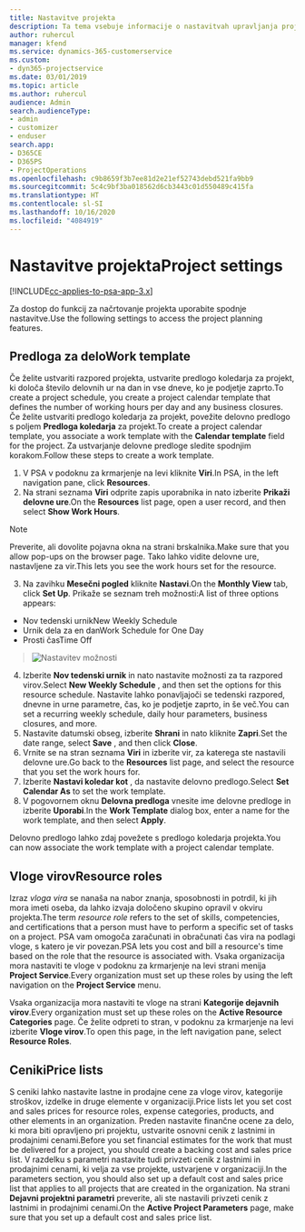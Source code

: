 ```yaml
---
title: Nastavitve projekta
description: Ta tema vsebuje informacije o nastavitvah upravljanja projektov.
author: ruhercul
manager: kfend
ms.service: dynamics-365-customerservice
ms.custom:
- dyn365-projectservice
ms.date: 03/01/2019
ms.topic: article
ms.author: ruhercul
audience: Admin
search.audienceType:
- admin
- customizer
- enduser
search.app:
- D365CE
- D365PS
- ProjectOperations
ms.openlocfilehash: c9b8659f3b7ee81d2e21ef52743debd521fa9bb9
ms.sourcegitcommit: 5c4c9bf3ba018562d6cb3443c01d550489c415fa
ms.translationtype: HT
ms.contentlocale: sl-SI
ms.lasthandoff: 10/16/2020
ms.locfileid: "4084919"
---
```

# <a name="project-settings"></a><span data-ttu-id="2cb08-103">Nastavitve projekta</span><span class="sxs-lookup"><span data-stu-id="2cb08-103">Project settings</span></span>

[!INCLUDE[cc-applies-to-psa-app-3.x](../includes/cc-applies-to-psa-app-3x.md)]

<span data-ttu-id="2cb08-104">Za dostop do funkcij za načrtovanje projekta uporabite spodnje nastavitve.</span><span class="sxs-lookup"><span data-stu-id="2cb08-104">Use the following settings to access the project planning features.</span></span>

## <a name="work-template"></a><span data-ttu-id="2cb08-105">Predloga za delo</span><span class="sxs-lookup"><span data-stu-id="2cb08-105">Work template</span></span>

<span data-ttu-id="2cb08-106">Če želite ustvariti razpored projekta, ustvarite predlogo koledarja za projekt, ki določa število delovnih ur na dan in vse dneve, ko je podjetje zaprto.</span><span class="sxs-lookup"><span data-stu-id="2cb08-106">To create a project schedule, you create a project calendar template that defines the number of working hours per day and any business closures.</span></span> <span data-ttu-id="2cb08-107">Če želite ustvariti predlogo koledarja za projekt, povežite delovno predlogo s poljem **Predloga koledarja** za projekt.</span><span class="sxs-lookup"><span data-stu-id="2cb08-107">To create a project calendar template, you associate a work template with the **Calendar template** field for the project.</span></span> <span data-ttu-id="2cb08-108">Za ustvarjanje delovne predloge sledite spodnjim korakom.</span><span class="sxs-lookup"><span data-stu-id="2cb08-108">Follow these steps to create a work template.</span></span>

1. <span data-ttu-id="2cb08-109">V PSA v podoknu za krmarjenje na levi kliknite **Viri**.</span><span class="sxs-lookup"><span data-stu-id="2cb08-109">In PSA, in the left navigation pane, click **Resources**.</span></span> 
2. <span data-ttu-id="2cb08-110">Na strani seznama **Viri** odprite zapis uporabnika in nato izberite **Prikaži delovne ure**.</span><span class="sxs-lookup"><span data-stu-id="2cb08-110">On the **Resources** list page, open a user record, and then select **Show Work Hours**.</span></span>

  > [!NOTE]
  > <span data-ttu-id="2cb08-111">Preverite, ali dovolite pojavna okna na strani brskalnika.</span><span class="sxs-lookup"><span data-stu-id="2cb08-111">Make sure that you allow pop-ups on the browser page.</span></span> <span data-ttu-id="2cb08-112">Tako lahko vidite delovne ure, nastavljene za vir.</span><span class="sxs-lookup"><span data-stu-id="2cb08-112">This lets you see the work hours set for the resource.</span></span>
  
3. <span data-ttu-id="2cb08-113">Na zavihku **Mesečni pogled** kliknite **Nastavi**.</span><span class="sxs-lookup"><span data-stu-id="2cb08-113">On the **Monthly View** tab, click **Set Up**.</span></span> <span data-ttu-id="2cb08-114">Prikaže se seznam treh možnosti:</span><span class="sxs-lookup"><span data-stu-id="2cb08-114">A list of three options appears:</span></span> 

  - <span data-ttu-id="2cb08-115">Nov tedenski urnik</span><span class="sxs-lookup"><span data-stu-id="2cb08-115">New Weekly Schedule</span></span>
  - <span data-ttu-id="2cb08-116">Urnik dela za en dan</span><span class="sxs-lookup"><span data-stu-id="2cb08-116">Work Schedule for One Day</span></span>
  - <span data-ttu-id="2cb08-117">Prosti čas</span><span class="sxs-lookup"><span data-stu-id="2cb08-117">Time Off</span></span>

> ![Nastavitev možnosti](media/project-13.png)

4. <span data-ttu-id="2cb08-119">Izberite **Nov tedenski urnik** in nato nastavite možnosti za ta razpored virov.</span><span class="sxs-lookup"><span data-stu-id="2cb08-119">Select **New Weekly Schedule** , and then set the options for this resource schedule.</span></span> <span data-ttu-id="2cb08-120">Nastavite lahko ponavljajoči se tedenski razpored, dnevne in urne parametre, čas, ko je podjetje zaprto, in še več.</span><span class="sxs-lookup"><span data-stu-id="2cb08-120">You can set a recurring weekly schedule, daily hour parameters, business closures, and more.</span></span>
5. <span data-ttu-id="2cb08-121">Nastavite datumski obseg, izberite **Shrani** in nato kliknite **Zapri**.</span><span class="sxs-lookup"><span data-stu-id="2cb08-121">Set the date range, select **Save** , and then click **Close**.</span></span> 
6. <span data-ttu-id="2cb08-122">Vrnite se na stran seznama **Viri** in izberite vir, za katerega ste nastavili delovne ure.</span><span class="sxs-lookup"><span data-stu-id="2cb08-122">Go back to the **Resources** list page, and select the resource that you set the work hours for.</span></span> 
7. <span data-ttu-id="2cb08-123">Izberite **Nastavi koledar kot** , da nastavite delovno predlogo.</span><span class="sxs-lookup"><span data-stu-id="2cb08-123">Select **Set Calendar As** to set the work template.</span></span> 
8. <span data-ttu-id="2cb08-124">V pogovornem oknu **Delovna predloga** vnesite ime delovne predloge in izberite **Uporabi**.</span><span class="sxs-lookup"><span data-stu-id="2cb08-124">In the **Work Template** dialog box, enter a name for the work template, and then select **Apply**.</span></span> 

<span data-ttu-id="2cb08-125">Delovno predlogo lahko zdaj povežete s predlogo koledarja projekta.</span><span class="sxs-lookup"><span data-stu-id="2cb08-125">You can now associate the work template with a project calendar template.</span></span>

## <a name="resource-roles"></a><span data-ttu-id="2cb08-126">Vloge virov</span><span class="sxs-lookup"><span data-stu-id="2cb08-126">Resource roles</span></span>

<span data-ttu-id="2cb08-127">Izraz *vloga vira* se nanaša na nabor znanja, sposobnosti in potrdil, ki jih mora imeti oseba, da lahko izvaja določeno skupino opravil v okviru projekta.</span><span class="sxs-lookup"><span data-stu-id="2cb08-127">The term *resource role* refers to the set of skills, competencies, and certifications that a person must have to perform a specific set of tasks on a project.</span></span> <span data-ttu-id="2cb08-128">PSA vam omogoča zaračunati in obračunati čas vira na podlagi vloge, s katero je vir povezan.</span><span class="sxs-lookup"><span data-stu-id="2cb08-128">PSA lets you cost and bill a resource's time based on the role that the resource is associated with.</span></span> <span data-ttu-id="2cb08-129">Vsaka organizacija mora nastaviti te vloge v podoknu za krmarjenje na levi strani menija **Project Service**.</span><span class="sxs-lookup"><span data-stu-id="2cb08-129">Every organization must set up these roles by using the left navigation on the **Project Service** menu.</span></span>

<span data-ttu-id="2cb08-130">Vsaka organizacija mora nastaviti te vloge na strani **Kategorije dejavnih virov**.</span><span class="sxs-lookup"><span data-stu-id="2cb08-130">Every organization must set up these roles on the **Active Resource Categories** page.</span></span> <span data-ttu-id="2cb08-131">Če želite odpreti to stran, v podoknu za krmarjenje na levi izberite **Vloge virov**.</span><span class="sxs-lookup"><span data-stu-id="2cb08-131">To open this page, in the left navigation pane, select **Resource Roles**.</span></span>

## <a name="price-lists"></a><span data-ttu-id="2cb08-132">Ceniki</span><span class="sxs-lookup"><span data-stu-id="2cb08-132">Price lists</span></span>

<span data-ttu-id="2cb08-133">S ceniki lahko nastavite lastne in prodajne cene za vloge virov, kategorije stroškov, izdelke in druge elemente v organizaciji.</span><span class="sxs-lookup"><span data-stu-id="2cb08-133">Price lists let you set cost and sales prices for resource roles, expense categories, products, and other elements in an organization.</span></span> <span data-ttu-id="2cb08-134">Preden nastavite finančne ocene za delo, ki mora biti opravljeno pri projektu, ustvarite osnovni cenik z lastnimi in prodajnimi cenami.</span><span class="sxs-lookup"><span data-stu-id="2cb08-134">Before you set financial estimates for the work that must be delivered for a project, you should create a backing cost and sales price list.</span></span> <span data-ttu-id="2cb08-135">V razdelku s parametri nastavite tudi privzeti cenik z lastnimi in prodajnimi cenami, ki velja za vse projekte, ustvarjene v organizaciji.</span><span class="sxs-lookup"><span data-stu-id="2cb08-135">In the parameters section, you should also set up a default cost and sales price list that applies to all projects that are created in the organization.</span></span> <span data-ttu-id="2cb08-136">Na strani **Dejavni projektni parametri** preverite, ali ste nastavili privzeti cenik z lastnimi in prodajnimi cenami.</span><span class="sxs-lookup"><span data-stu-id="2cb08-136">On the **Active Project Parameters** page, make sure that you set up a default cost and sales price list.</span></span>
